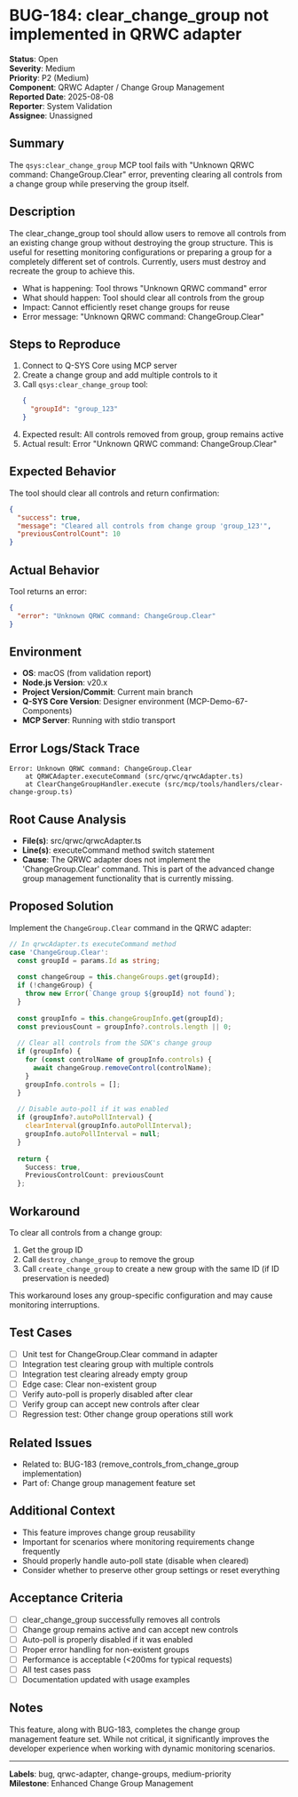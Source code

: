 # BUG-184: clear_change_group not implemented in QRWC adapter

**Status**: Open  
**Severity**: Medium  
**Priority**: P2 (Medium)  
**Component**: QRWC Adapter / Change Group Management  
**Reported Date**: 2025-08-08  
**Reporter**: System Validation  
**Assignee**: Unassigned

## Summary

The `qsys:clear_change_group` MCP tool fails with "Unknown QRWC command: ChangeGroup.Clear" error, preventing clearing all controls from a change group while preserving the group itself.

## Description

The clear_change_group tool should allow users to remove all controls from an existing change group without destroying the group structure. This is useful for resetting monitoring configurations or preparing a group for a completely different set of controls. Currently, users must destroy and recreate the group to achieve this.

- What is happening: Tool throws "Unknown QRWC command" error
- What should happen: Tool should clear all controls from the group
- Impact: Cannot efficiently reset change groups for reuse
- Error message: "Unknown QRWC command: ChangeGroup.Clear"

## Steps to Reproduce

1. Connect to Q-SYS Core using MCP server
2. Create a change group and add multiple controls to it
3. Call `qsys:clear_change_group` tool:
   ```json
   {
     "groupId": "group_123"
   }
   ```
4. Expected result: All controls removed from group, group remains active
5. Actual result: Error "Unknown QRWC command: ChangeGroup.Clear"

## Expected Behavior

The tool should clear all controls and return confirmation:
```json
{
  "success": true,
  "message": "Cleared all controls from change group 'group_123'",
  "previousControlCount": 10
}
```

## Actual Behavior

Tool returns an error:
```json
{
  "error": "Unknown QRWC command: ChangeGroup.Clear"
}
```

## Environment

- **OS**: macOS (from validation report)
- **Node.js Version**: v20.x
- **Project Version/Commit**: Current main branch
- **Q-SYS Core Version**: Designer environment (MCP-Demo-67-Components)
- **MCP Server**: Running with stdio transport

## Error Logs/Stack Trace

```
Error: Unknown QRWC command: ChangeGroup.Clear
    at QRWCAdapter.executeCommand (src/qrwc/qrwcAdapter.ts)
    at ClearChangeGroupHandler.execute (src/mcp/tools/handlers/clear-change-group.ts)
```

## Root Cause Analysis

- **File(s)**: src/qrwc/qrwcAdapter.ts
- **Line(s)**: executeCommand method switch statement
- **Cause**: The QRWC adapter does not implement the 'ChangeGroup.Clear' command. This is part of the advanced change group management functionality that is currently missing.

## Proposed Solution

Implement the `ChangeGroup.Clear` command in the QRWC adapter:

```typescript
// In qrwcAdapter.ts executeCommand method
case 'ChangeGroup.Clear':
  const groupId = params.Id as string;
  
  const changeGroup = this.changeGroups.get(groupId);
  if (!changeGroup) {
    throw new Error(`Change group ${groupId} not found`);
  }
  
  const groupInfo = this.changeGroupInfo.get(groupId);
  const previousCount = groupInfo?.controls.length || 0;
  
  // Clear all controls from the SDK's change group
  if (groupInfo) {
    for (const controlName of groupInfo.controls) {
      await changeGroup.removeControl(controlName);
    }
    groupInfo.controls = [];
  }
  
  // Disable auto-poll if it was enabled
  if (groupInfo?.autoPollInterval) {
    clearInterval(groupInfo.autoPollInterval);
    groupInfo.autoPollInterval = null;
  }
  
  return {
    Success: true,
    PreviousControlCount: previousCount
  };
```

## Workaround

To clear all controls from a change group:
1. Get the group ID
2. Call `destroy_change_group` to remove the group
3. Call `create_change_group` to create a new group with the same ID (if ID preservation is needed)

This workaround loses any group-specific configuration and may cause monitoring interruptions.

## Test Cases

- [ ] Unit test for ChangeGroup.Clear command in adapter
- [ ] Integration test clearing group with multiple controls
- [ ] Integration test clearing already empty group
- [ ] Edge case: Clear non-existent group
- [ ] Verify auto-poll is properly disabled after clear
- [ ] Verify group can accept new controls after clear
- [ ] Regression test: Other change group operations still work

## Related Issues

- Related to: BUG-183 (remove_controls_from_change_group implementation)
- Part of: Change group management feature set

## Additional Context

- This feature improves change group reusability
- Important for scenarios where monitoring requirements change frequently
- Should properly handle auto-poll state (disable when cleared)
- Consider whether to preserve other group settings or reset everything

## Acceptance Criteria

- [ ] clear_change_group successfully removes all controls
- [ ] Change group remains active and can accept new controls
- [ ] Auto-poll is properly disabled if it was enabled
- [ ] Proper error handling for non-existent groups
- [ ] Performance is acceptable (<200ms for typical requests)
- [ ] All test cases pass
- [ ] Documentation updated with usage examples

## Notes

This feature, along with BUG-183, completes the change group management feature set. While not critical, it significantly improves the developer experience when working with dynamic monitoring scenarios.

---

**Labels**: bug, qrwc-adapter, change-groups, medium-priority  
**Milestone**: Enhanced Change Group Management